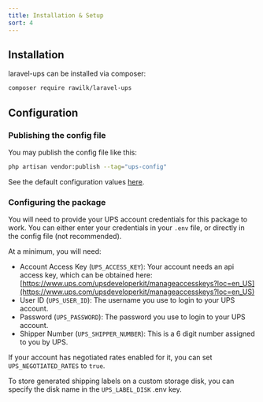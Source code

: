 ```yaml
---
title: Installation & Setup
sort: 4
---
```


## Installation

laravel-ups can be installed via composer:

```bash
composer require rawilk/laravel-ups
```

## Configuration

### Publishing the config file

You may publish the config file like this:

```bash
php artisan vendor:publish --tag="ups-config"
```

See the default configuration values [here](https://github.com/rawilk/laravel-ups/blob/{branch}/config/ups.php).

### Configuring the package

You will need to provide your UPS account credentials for this package to work. You can either enter your credentials in your `.env`
file, or directly in the config file (not recommended).

At a minimum, you will need:

-   Account Access Key (`UPS_ACCESS_KEY`): Your account needs an api access key, which can be obtained here: [https://www.ups.com/upsdeveloperkit/manageaccesskeys?loc=en_US](https://www.ups.com/upsdeveloperkit/manageaccesskeys?loc=en_US)
-   User ID (`UPS_USER_ID`): The username you use to login to your UPS account.
-   Password (`UPS_PASSWORD`): The password you use to login to your UPS account.
-   Shipper Number (`UPS_SHIPPER_NUMBER`): This is a 6 digit number assigned to you by UPS.

If your account has negotiated rates enabled for it, you can set `UPS_NEGOTIATED_RATES` to `true`.

To store generated shipping labels on a custom storage disk, you can specify the disk name in the `UPS_LABEL_DISK` .env key.
